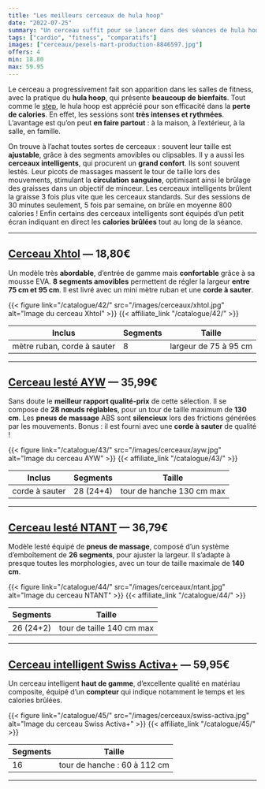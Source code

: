 ```yaml
---
title: "Les meilleurs cerceaux de hula hoop"
date: "2022-07-25"
summary: "Un cerceau suffit pour se lancer dans des séances de hula hoop, une activité très intense qui brûle des calories en un temps record !"
tags: ["cardio", "fitness", "comparatifs"]
images: ["cerceaux/pexels-mart-production-8846597.jpg"]
offers: 4
min: 18.80
max: 59.95
---
```

Le cerceau a progressivement fait son apparition dans les salles de fitness,
avec la pratique du **hula hoop**, qui présente **beaucoup de bienfaits**. Tout comme
le [step](/post/steppers/), le hula hoop est apprécié pour son efficacité dans la **perte de calories**.
En effet, les sessions sont **très intenses et rythmées**. L’avantage est qu’on peut
**en faire partout** : à la maison, à l’extérieur, à la salle, en famille.

On trouve à l’achat toutes sortes de cerceaux : souvent leur taille est **ajustable**,
grâce à des segments amovibles ou clipsables. Il y a aussi les **cerceaux intelligents**, qui
procurent un **grand confort**. Ils sont souvent lestés. Leur picots de massages massent le tour de taille lors
des mouvements, stimulant la **circulation sanguine**, optimisant ainsi le brûlage des
graisses dans un objectif de minceur. Les cerceaux intelligents brûlent la graisse 3
fois plus vite que les cerceaux standards. Sur des sessions de 30 minutes seulement,
5 fois par semaine, on brûle en moyenne 800 calories ! Enfin certains des cerceaux intelligents
sont équipés d’un petit écran indiquant en direct les **calories brûlées** tout au long de
la séance.

---
## [Cerceau Xhtol](/catalogue/42/) — 18,80€

Un modèle très **abordable**, d’entrée de gamme mais **confortable** grâce à sa mousse
EVA. **8 segments amovibles** permettent de régler la largeur **entre 75 cm et 95 cm**.
Il est livré avec un mini mètre ruban et une **corde à sauter**.

{{< figure link="/catalogue/42/" src="/images/cerceaux/xhtol.jpg" alt="Image du cerceau Xhtol" >}}
{{< affiliate_link "/catalogue/42/" >}}

| Inclus                        |    Segments    | Taille                 |
| -------                       | -------------- | --------------------   |
| mètre ruban, corde à sauter   |     8          | largeur de 75 à 95 cm  |
---
## [Cerceau lesté AYW](/catalogue/43/) — 35,99€

Sans doute le **meilleur rapport qualité-prix** de cette sélection. Il se compose de
**28 nœuds réglables**, pour un tour de taille maximum de **130 cm**. Les **pneus de massage**
ABS sont **silencieux** lors des frictions générées par les mouvements. Bonus : il est
fourni avec une **corde à sauter** de qualité !

{{< figure link="/catalogue/43/" src="/images/cerceaux/ayw.jpg" alt="Image du cerceau AYW" >}}
{{< affiliate_link "/catalogue/43/" >}}

| Inclus                        |    Segments    | Taille                    |
| -------                       | -------------- | --------------------      |
| corde à sauter                |    28 (24+4)   | tour de hanche 130 cm max |
---
## [Cerceau lesté NTANT](/catalogue/44/) — 36,79€

Modèle lesté équipé de **pneus de massage**, composé d’un système d’emboîtement
de **26 segments**, pour ajuster la largeur. Il s’adapte à presque toutes les
morphologies, avec un tour de taille maximale de **140 cm**.

{{< figure link="/catalogue/44/" src="/images/cerceaux/ntant.jpg" alt="Image du cerceau NTANT" >}}
{{< affiliate_link "/catalogue/44/" >}}

|    Segments    | Taille                    |
| -------------- | --------------------      |
|    26 (24+2)   | tour de taille 140 cm max |
---
## [Cerceau intelligent Swiss Activa+](/catalogue/45/) — 59,95€

Un cerceau intelligent **haut de gamme**, d’excellente qualité en matériau composite,
équipé d’un **compteur** qui indique notamment le temps et les calories brûlées.

{{< figure link="/catalogue/45/" src="/images/cerceaux/swiss-activa.jpg" alt="Image du cerceau Swiss Activa+" >}}
{{< affiliate_link "/catalogue/45/" >}}

|    Segments    | Taille                       |
| -------------- | --------------------         |
|    16          | tour de hanche : 60 à 112 cm |
---
